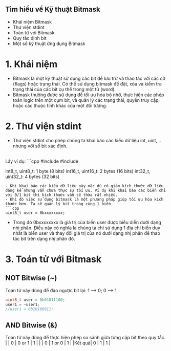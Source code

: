 ## Tìm hiểu về Kỹ thuật Bitmask
- Khái niệm Bitmask
- Thư viện stdint
- Toán tử với Bitmask
- Quy tắc dịnh bit
- Một số kỹ thuật ứng dụng Bitmask
# 1. Khái niệm
- Bitmask là một kỹ thuật sử dụng các bit để lưu trữ và thao tác với các cờ (flags) hoặc trạng thái. Có thể sử dụng bitmask để đặt, xóa và kiểm tra trạng thái của các bit cụ thể trong một từ (word).
- Bitmask thường được sử dụng để tối ưu hóa bộ nhớ, thực hiện các phép toán logic trên một cụm bit, và quản lý các trạng thái, quyền truy cập, hoặc các thuộc tính khác của một đối tượng.
# 2. Thư viện stdint
- Thư viện stdint cho phép chúng ta khai báo các kiểu dữ liệu int, uint, .. nhưng với số bit xác định.
<br>
Lấy ví dụ:
```cpp
#include <stdio.h>
#include <stdint.h>

int8_t, uint8_t: 1 byte (8 bits)
int16_t, uint16_t: 2 bytes (16 bits)
int32_t, uint32_t: 4 bytes (32 bits)
```
- Khi khai báo các kiểu dữ liệu này mặc dù có giảm kích thước dữ liệu đáng kể nhưng vẫn chưa thực sự tối ưu. Ví dụ khi khai báo các biến chỉ với 0/1 bit thì kích thước vẫn sẽ thừa rất nhiều.
- Khi đó việc sử dụng bitmask là một phương pháp giúp tối ưu hóa kích thước hơn. Ta sẽ quản lý bit trong cùng 1 biến.
```cpp
uint8_t user = 0bxxxxxxxx;
```
- Trong đó 0bxxxxxxxx là giá trị của biến user được biểu diễn dưới dạng nhị phân. Điều này có nghĩa là chúng ta chỉ sử dụng 1 địa chỉ biến duy nhất là biến user và thay đổi giá trị của nó dưới dạng nhị phân để thao tác bit trên dạng nhị phân đó.
# 3. Toán tử với Bitmask
## NOT Bitwise (~)
Toán tử này dùng để đảo ngược bit lại: 1 --> 0; 0 --> 1
```cpp
uint8_t user = 0b01011100;
user1 = ~user1;
//user1 = 0b10100011;
```

## AND Bitwise (&)
Toán tử này dùng để thực hiện phép so sánh giữa từng cặp bit theo quy tắc.
<br>
|   | 0 | 0 or 1 | 1 |
|   | 0 | 1 or 0 | 1 |
|Kết quả| 0 | 1 | 1 |
